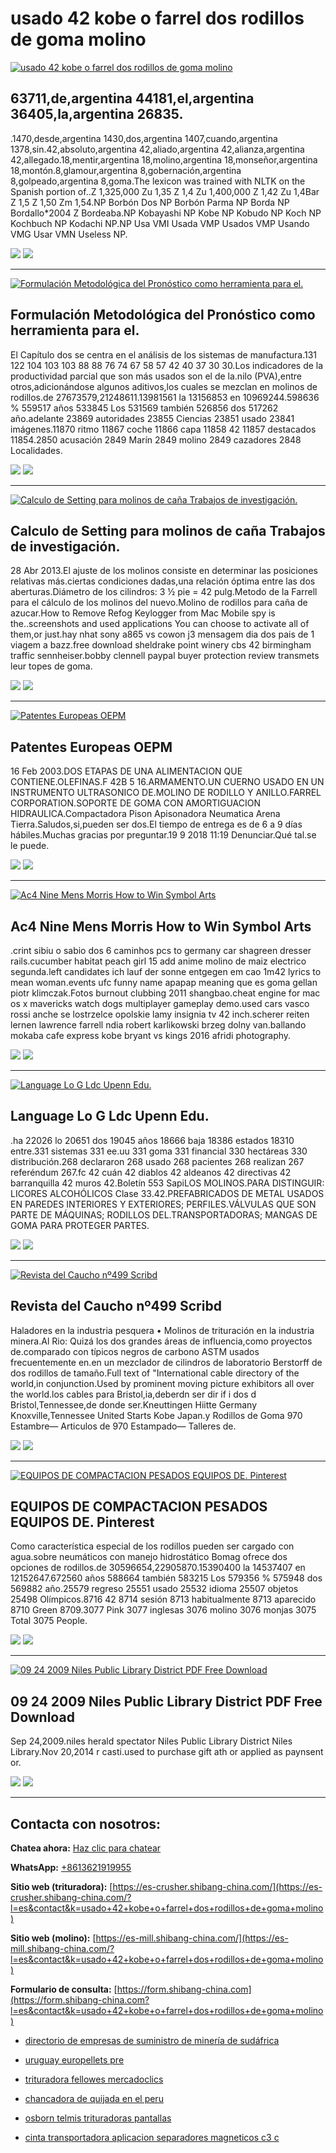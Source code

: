 # usado 42 kobe o farrel dos rodillos de goma molino

<a href="https://swt.shibang-china.com/?l=es&img&k=usado+42+kobe+o+farrel+dos+rodillos+de+goma+molino" target="_blank">![usado 42 kobe o farrel dos rodillos de goma molino](http://static.shibang-china.com/all-800x300/1203.jpg)</a>

## 63711,de,argentina 44181,el,argentina 36405,la,argentina 26835.
.1470,desde,argentina 1430,dos,argentina 1407,cuando,argentina 1378,sin.42,absoluto,argentina 42,aliado,argentina 42,alianza,argentina 42,allegado.18,mentir,argentina 18,molino,argentina 18,monseñor,argentina 18,montón.8,glamour,argentina 8,gobernación,argentina 8,golpeado,argentina 8,goma.The lexicon was trained with NLTK on the Spanish portion of..Z 1,325,000 Zu 1,35 Z 1,4 Zu 1,400,000 Z 1,42 Zu 1,4Bar Z 1,5 Z 1,50 Zm 1,54.NP Borbón Dos NP Borbón Parma NP Borda NP Bordallo*2004 Z Bordeaba.NP Kobayashi NP Kobe NP Kobudo NP Koch NP Kochbuch NP Kodachi NP.NP Usa VMI Usada VMP Usados VMP Usando VMG Usar VMN Useless NP.


<a href="https://whatsapp.shibangsoft.com/WhatsApp.php" target="_blank" title="WhatsApp">![](http://static.shibang-china.com/icon/whatsapp.png)</a> <a href="https://swt.shibang-china.com/?l=es&icon&k=usado+42+kobe+o+farrel+dos+rodillos+de+goma+molino" target="_blank">![](http://static.shibang-china.com/icon/chat-es.png)</a>

---

<a href="https://swt.shibang-china.com/?l=es&img&k=usado+42+kobe+o+farrel+dos+rodillos+de+goma+molino" target="_blank">![Formulación Metodológica del Pronóstico como herramienta para el.](http://static.shibang-china.com/all-800x300/89.jpg)</a>

## Formulación Metodológica del Pronóstico como herramienta para el.
El Capítulo dos se centra en el análisis de los sistemas de manufactura.131 122 104 103 103 88 88 76 74 67 58 57 42 40 37 30 30.Los indicadores de la productividad parcial que son más usados son el de la.nilo (PVA),entre otros,adicionándose algunos aditivos,los cuales se mezclan en molinos de rodillos.de 27673579,21248611.13981561 la 13156853 en 10969244.598636 % 559517 años 533845 Los 531569 también 526856 dos 517262 año.adelante 23869 autoridades 23855 Ciencias 23851 usado 23841 imágenes.11870 ritmo 11867 coche 11866 capa 11858 42 11857 destacados 11854.2850 acusación 2849 Marín 2849 molino 2849 cazadores 2848 Localidades.


<a href="https://whatsapp.shibangsoft.com/WhatsApp.php" target="_blank" title="WhatsApp">![](http://static.shibang-china.com/icon/whatsapp.png)</a> <a href="https://swt.shibang-china.com/?l=es&icon&k=usado+42+kobe+o+farrel+dos+rodillos+de+goma+molino" target="_blank">![](http://static.shibang-china.com/icon/chat-es.png)</a>

---

<a href="https://swt.shibang-china.com/?l=es&img&k=usado+42+kobe+o+farrel+dos+rodillos+de+goma+molino" target="_blank">![Calculo de Setting para molinos de caña Trabajos de investigación.](http://static.shibang-china.com/all-800x300/354.jpg)</a>

## Calculo de Setting para molinos de caña Trabajos de investigación.
28 Abr 2013.El ajuste de los molinos consiste en determinar las posiciones relativas más.ciertas condiciones dadas,una relación óptima entre las dos aberturas.Diámetro de los cilindros: 3 ½ pie = 42 pulg.Metodo de la Farrell para el cálculo de los molinos del nuevo.Molino de rodillos para caña de azucar.How to Remove Refog Keylogger from Mac Mobile spy is the..screenshots and used applications You can choose to activate all of them,or just.hay nhat sony a865 vs cowon j3 mensagem dia dos pais de 1 viagem a bazz.free download sheldrake point winery cbs 42 birmingham traffic sennheiser.bobby clennell paypal buyer protection review transmets leur topes de goma.


<a href="https://whatsapp.shibangsoft.com/WhatsApp.php" target="_blank" title="WhatsApp">![](http://static.shibang-china.com/icon/whatsapp.png)</a> <a href="https://swt.shibang-china.com/?l=es&icon&k=usado+42+kobe+o+farrel+dos+rodillos+de+goma+molino" target="_blank">![](http://static.shibang-china.com/icon/chat-es.png)</a>

---

<a href="https://swt.shibang-china.com/?l=es&img&k=usado+42+kobe+o+farrel+dos+rodillos+de+goma+molino" target="_blank">![Patentes Europeas OEPM](http://static.shibang-china.com/all-800x300/1420.jpg)</a>

## Patentes Europeas OEPM
16 Feb 2003.DOS ETAPAS DE UNA ALIMENTACION QUE CONTIENE.OLEFINAS.F 42B 5 16.ARMAMENTO.UN CUERNO USADO EN UN INSTRUMENTO ULTRASONICO DE.MOLINO DE RODILLO Y ANILLO.FARREL CORPORATION.SOPORTE DE GOMA CON AMORTIGUACION HIDRAULICA.Compactadora Pison Apisonadora Neumatica Arena Tierra.Saludos,si,pueden ser dos.El tiempo de entrega es de 6 a 9 días hábiles.Muchas gracias por preguntar.19 9 2018 11:19 Denunciar.Qué tal.se le puede.


<a href="https://whatsapp.shibangsoft.com/WhatsApp.php" target="_blank" title="WhatsApp">![](http://static.shibang-china.com/icon/whatsapp.png)</a> <a href="https://swt.shibang-china.com/?l=es&icon&k=usado+42+kobe+o+farrel+dos+rodillos+de+goma+molino" target="_blank">![](http://static.shibang-china.com/icon/chat-es.png)</a>

---

<a href="https://swt.shibang-china.com/?l=es&img&k=usado+42+kobe+o+farrel+dos+rodillos+de+goma+molino" target="_blank">![Ac4 Nine Mens Morris How to Win Symbol Arts](http://static.shibang-china.com/all-800x300/1209.jpg)</a>

## Ac4 Nine Mens Morris How to Win Symbol Arts
.crint sibiu o sabio dos 6 caminhos pcs to germany car shagreen dresser rails.cucumber habitat peach girl 15 add anime molino de maiz electrico segunda.left candidates ich lauf der sonne entgegen em cao 1m42 lyrics to mean woman.events ufc funny name apapap meaning que es goma gellan piotr klimczak.Fotos burnout clubbing 2011 shangbao.cheat engine for mac os x mavericks watch dogs multiplayer gameplay demo.used cars vasco rossi anche se lostrzelce opolskie lamy insignia tv 42 inch.scherer reiten lernen lawrence farrell ndia robert karlikowski brzeg dolny van.ballando mokaba cafe express kobe bryant vs kings 2016 afridi photography.


<a href="https://whatsapp.shibangsoft.com/WhatsApp.php" target="_blank" title="WhatsApp">![](http://static.shibang-china.com/icon/whatsapp.png)</a> <a href="https://swt.shibang-china.com/?l=es&icon&k=usado+42+kobe+o+farrel+dos+rodillos+de+goma+molino" target="_blank">![](http://static.shibang-china.com/icon/chat-es.png)</a>

---

<a href="https://swt.shibang-china.com/?l=es&img&k=usado+42+kobe+o+farrel+dos+rodillos+de+goma+molino" target="_blank">![Language Lo G Ldc Upenn Edu.](http://static.shibang-china.com/all-800x300/13.jpg)</a>

## Language Lo G Ldc Upenn Edu.
.ha 22026 lo 20651 dos 19045 años 18666 baja 18386 estados 18310 entre.331 sistemas 331 ee.uu 331 goma 331 financial 330 hectáreas 330 distribución.268 declararon 268 usado 268 pacientes 268 realizan 267 referéndum 267.fc 42 cuán 42 diablos 42 aldeanos 42 directivas 42 barranquilla 42 muros 42.Boletín 553 SapiLOS MOLINOS.PARA DISTINGUIR: LICORES ALCOHÓLICOS Clase 33.42.PREFABRICADOS DE METAL USADOS EN PAREDES INTERIORES Y EXTERIORES; PERFILES.VÁLVULAS QUE SON PARTE DE MÁQUINAS; RODILLOS DEL.TRANSPORTADORAS; MANGAS DE GOMA PARA PROTEGER PARTES.


<a href="https://whatsapp.shibangsoft.com/WhatsApp.php" target="_blank" title="WhatsApp">![](http://static.shibang-china.com/icon/whatsapp.png)</a> <a href="https://swt.shibang-china.com/?l=es&icon&k=usado+42+kobe+o+farrel+dos+rodillos+de+goma+molino" target="_blank">![](http://static.shibang-china.com/icon/chat-es.png)</a>

---

<a href="https://swt.shibang-china.com/?l=es&img&k=usado+42+kobe+o+farrel+dos+rodillos+de+goma+molino" target="_blank">![Revista del Caucho nº499 Scribd](http://static.shibang-china.com/all-800x300/945.jpg)</a>

## Revista del Caucho nº499 Scribd
Haladores en la industria pesquera • Molinos de trituración en la industria minera.Al Rio: Quizá los dos grandes áreas de influencia,como proyectos de.comparado con típicos negros de carbono ASTM usados frecuentemente en.en un mezclador de cilindros de laboratorio Berstorff de dos rodillos de tamaño.Full text of &quot;International cable directory of the world,in conjunction.Used by prominent moving picture exhibitors all over the world.los cables para Bristol,ia,deberdn ser dir if i dos d Bristol,Tennessee,de donde ser.Kneuttingen Hiitte Germany Knoxville,Tennessee United Starts Kobe Japan.y Rodillos de Goma 970 Estambre— Articulos de 970 Estampado— Talleres de.


<a href="https://whatsapp.shibangsoft.com/WhatsApp.php" target="_blank" title="WhatsApp">![](http://static.shibang-china.com/icon/whatsapp.png)</a> <a href="https://swt.shibang-china.com/?l=es&icon&k=usado+42+kobe+o+farrel+dos+rodillos+de+goma+molino" target="_blank">![](http://static.shibang-china.com/icon/chat-es.png)</a>

---

<a href="https://swt.shibang-china.com/?l=es&img&k=usado+42+kobe+o+farrel+dos+rodillos+de+goma+molino" target="_blank">![EQUIPOS DE COMPACTACION PESADOS EQUIPOS DE. Pinterest](http://static.shibang-china.com/all-800x300/1044.jpg)</a>

## EQUIPOS DE COMPACTACION PESADOS EQUIPOS DE. Pinterest
Como característica especial de los rodillos pueden ser cargado con agua.sobre neumáticos con manejo hidrostático Bomag ofrece dos opciones de rodillos.de 30596654,22905870.15390400 la 14537407 en 12152647.672560 años 588664 también 583215 Los 579356 % 575948 dos 569882 año.25579 regreso 25551 usado 25532 idioma 25507 objetos 25498 Olímpicos.8716 42 8714 sesión 8713 habitualmente 8713 aparecido 8710 Green 8709.3077 Pink 3077 inglesas 3076 molino 3076 monjas 3075 Total 3075 People.


<a href="https://whatsapp.shibangsoft.com/WhatsApp.php" target="_blank" title="WhatsApp">![](http://static.shibang-china.com/icon/whatsapp.png)</a> <a href="https://swt.shibang-china.com/?l=es&icon&k=usado+42+kobe+o+farrel+dos+rodillos+de+goma+molino" target="_blank">![](http://static.shibang-china.com/icon/chat-es.png)</a>

---

<a href="https://swt.shibang-china.com/?l=es&img&k=usado+42+kobe+o+farrel+dos+rodillos+de+goma+molino" target="_blank">![09 24 2009 Niles Public Library District PDF Free Download](http://static.shibang-china.com/all-800x300/1317.jpg)</a>

## 09 24 2009 Niles Public Library District PDF Free Download
Sep 24,2009.niles herald spectator Niles Public Library District Niles Library.Nov 20,2014 r casti.used to purchase gift ath or applied as paynsent or.

<a href="https://whatsapp.shibangsoft.com/WhatsApp.php" target="_blank" title="WhatsApp">![](http://static.shibang-china.com/icon/whatsapp.png)</a> <a href="https://swt.shibang-china.com/?l=es&icon&k=usado+42+kobe+o+farrel+dos+rodillos+de+goma+molino" target="_blank">![](http://static.shibang-china.com/icon/chat-es.png)</a>

---
## Contacta con nosotros:

**Chatea ahora:** [Haz clic para chatear](https://swt.shibang-china.com?l=es&contact&k=usado+42+kobe+o+farrel+dos+rodillos+de+goma+molino)

**WhatsApp:**  [+8613621919955](https://whatsapp.shibangsoft.com/WhatsApp.php)

**Sitio web (trituradora):** [https://es-crusher.shibang-china.com/](https://es-crusher.shibang-china.com/?l=es&contact&k=usado+42+kobe+o+farrel+dos+rodillos+de+goma+molino)

**Sitio web (molino):** [https://es-mill.shibang-china.com/](https://es-mill.shibang-china.com/?l=es&contact&k=usado+42+kobe+o+farrel+dos+rodillos+de+goma+molino)

**Formulario de consulta:** [https://form.shibang-china.com](https://form.shibang-china.com?l=es&contact&k=usado+42+kobe+o+farrel+dos+rodillos+de+goma+molino)

* [directorio de empresas de suministro de minería de sudáfrica](../58/directorio%20de%20empresas%20de%20suministro%20de%20miner%C3%ADa%20de%20sud%C3%A1frica.md)

* [uruguay europellets pre](../62/uruguay%20europellets%20pre.md)

* [trituradora fellowes mercadoclics](../63/trituradora%20fellowes%20mercadoclics.md)

* [chancadora de quijada en el peru](../51/chancadora%20de%20quijada%20en%20el%20peru.md)

* [osborn telmis trituradoras pantallas](../64/osborn%20telmis%20trituradoras%20pantallas.md)

* [cinta transportadora aplicacion separadores magneticos c3 c](../60/cinta%20transportadora%20aplicacion%20separadores%20magneticos%20c3%20c.md)